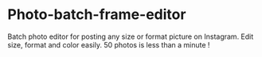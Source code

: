 # Photo-batch-frame-editor
Batch photo editor for posting any size or format picture on Instagram. Edit size, format and color easily. 50 photos is less than a minute !
